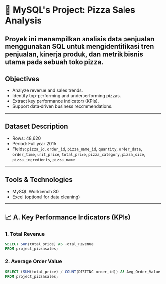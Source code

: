 # 🍕 MySQL's Project: Pizza Sales Analysis

Proyek ini menampilkan analisis data penjualan menggunakan SQL untuk mengidentifikasi tren penjualan, kinerja produk, dan metrik bisnis utama pada sebuah toko pizza.
---

## Objectives

- Analyze revenue and sales trends.
- Identify top-performing and underperforming pizzas.
- Extract key performance indicators (KPIs).
- Support data-driven business recommendations. 

---

## Dataset Description

- Rows: 48,620
- Period: Full year 2015
- Fields: `pizza_id`, `order_id`, `pizza_name_id`, `quantity`, `order_date`, `order_time`, `unit_price`, `total_price`, `pizza_category`, `pizza_size`, `pizza_ingredients`, `pizza_name`

---

## Tools & Technologies

- MySQL Workbench 80
- Excel (optional for data cleaning)

---

## 📈 A. Key Performance Indicators (KPIs)

### 1. Total Revenue

```sql
SELECT SUM(total_price) AS Total_Revenue
FROM project_pizzasales;
```

### 2. Average Order Value
```sql 
SELECT (SUM(total_price) / COUNT(DISTINC order_id)) AS Avg_Order_Value
FROM project_pizzasales;
